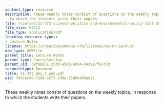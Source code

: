```yaml
---
content_type: resource
description: These weekly notes consist of questions on the weekly topics, in response
  to which the students write their papers.
file: /courses/11-373-science-politics-and-environmental-policy-fall-2004/f45cec90f249a273199e1188b490ae21_11_373_day_7_pub.pdf
file_size: 63212
file_type: application/pdf
learning_resource_types:
- Lecture Notes
license: https://creativecommons.org/licenses/by-nc-sa/4.0/
ocw_type: OCWFile
parent_title: Lecture Notes
parent_type: CourseSection
parent_uid: 39f88951-25dd-a561-6004-84c9a7fa7c6d
resourcetype: Document
title: 11_373_day_7_pub.pdf
uid: f45cec90-f249-a273-199e-1188b490ae21
---
```

These weekly notes consist of questions on the weekly topics, in response to which the students write their papers.